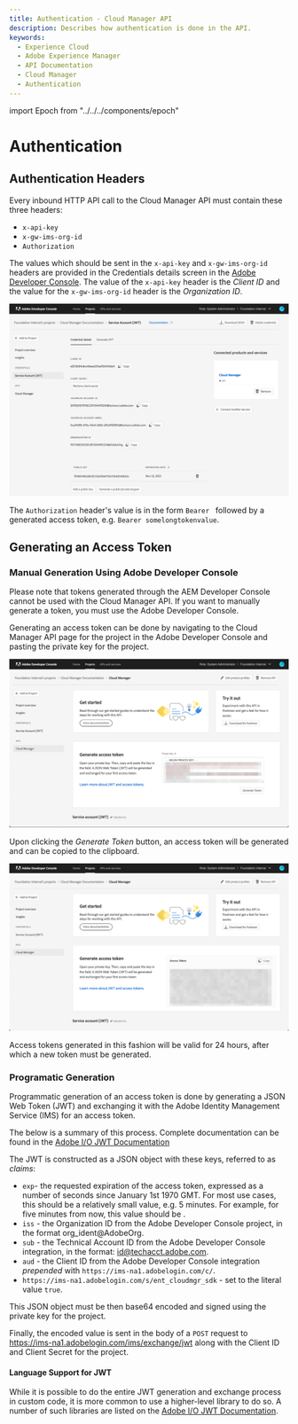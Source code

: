 ```yaml
---
title: Authentication - Cloud Manager API
description: Describes how authentication is done in the API.
keywords:
  - Experience Cloud
  - Adobe Experience Manager
  - API Documentation
  - Cloud Manager
  - Authentication
---
```


import Epoch from "../../../components/epoch"

# Authentication

## Authentication Headers

Every inbound HTTP API call to the Cloud Manager API must contain these three headers:

* `x-api-key`
* `x-gw-ims-org-id`
* `Authorization`

The values which should be sent in the `x-api-key` and `x-gw-ims-org-id` headers are provided in the Credentials details screen in the [Adobe Developer Console](https://developer.adobe.com/console). The value of the `x-api-key` header is the _Client ID_ and the value for the `x-gw-ims-org-id` header is the _Organization ID_.

![Credential details](img/credential-details.png)

The `Authorization` header's value is in the form `Bearer ` followed by a generated access token, e.g. `Bearer somelongtokenvalue`.

## Generating an Access Token

### Manual Generation Using Adobe Developer Console

<InlineAlert variant="warning" slots="text"/>

Please note that tokens generated through the AEM Developer Console cannot be used with the Cloud Manager API. If you want to manually generate a token, you must use the Adobe Developer Console.

Generating an access token can be done by navigating to the Cloud Manager API page for the project in the Adobe Developer Console and pasting the private key for the project.

![Generate Access Token](img/generate-access-token.png)

Upon clicking the _Generate Token_ button, an access token will be generated and can be copied to the clipboard.

![Generated Access Token](img/generated-access-token.png)

Access tokens generated in this fashion will be valid for 24 hours, after which a new token must be generated.

### Programatic Generation

Programmatic generation of an access token is done by generating a JSON Web Token (JWT) and exchanging it with the Adobe Identity Management Service (IMS) for an access token.

<InlineAlert variant="help" slots="text"/>

The below is a summary of this process. Complete documentation can be found in the [Adobe I/O JWT Documentation](https://www.adobe.io/authentication/auth-methods.html#!AdobeDocs/adobeio-auth/master/JWT/JWT.md)

The JWT is constructed as a JSON object with these keys, referred to as _claims_:

* `exp`- the requested expiration of the access token, expressed as a number of seconds since January 1st 1970 GMT. For most use cases, this should be a relatively small value, e.g. 5 minutes. For example, for five minutes from now, this value should be <Epoch addition={300} />.
* `iss`	- the Organization ID from the Adobe Developer Console project, in the format org_ident@AdobeOrg.
* `sub` - the Technical Account ID from the Adobe Developer Console integration, in the format: id@techacct.adobe.com.
* `aud` - the Client ID from the Adobe Developer Console integration *prepended* with `https://ims-na1.adobelogin.com/c/`.
* `https://ims-na1.adobelogin.com/s/ent_cloudmgr_sdk` - set to the literal value `true`.

This JSON object must be then base64 encoded and signed using the private key for the project.

Finally, the encoded value is sent in the body of a `POST` request to https://ims-na1.adobelogin.com/ims/exchange/jwt along with the Client ID and Client Secret for the project.


#### Language Support for JWT

While it is possible to do the entire JWT generation and exchange process in custom code, it is more common to use a higher-level library to do so. A number of such libraries are listed on the [Adobe I/O JWT Documentation](https://www.adobe.io/authentication/auth-methods.html#!AdobeDocs/adobeio-auth/master/JWT/JWT.md).
